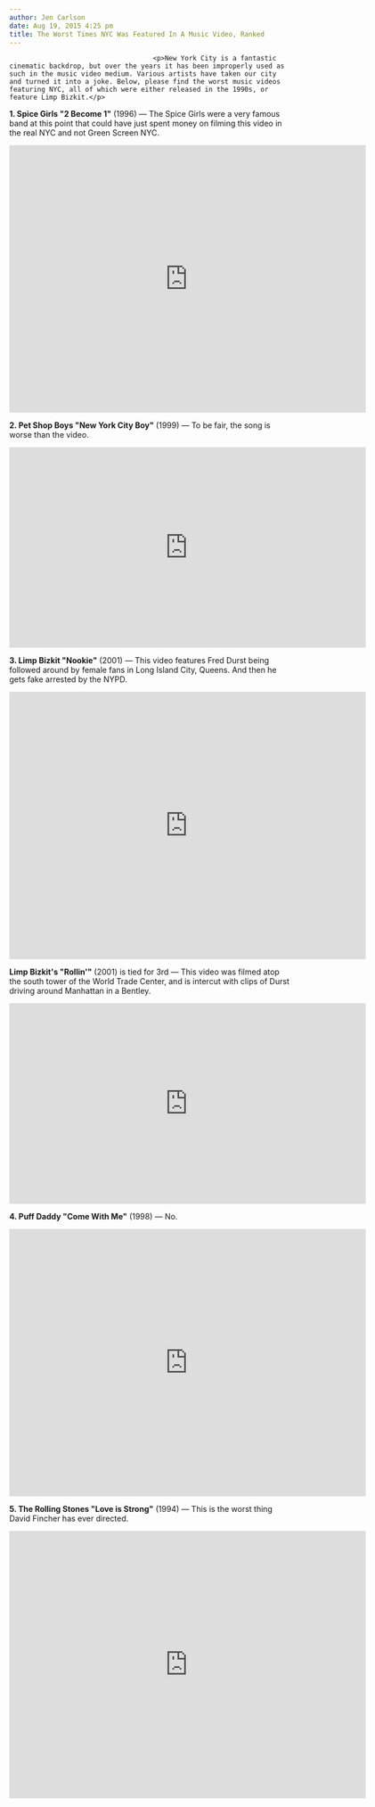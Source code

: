 ```yaml
---
author: Jen Carlson
date: Aug 19, 2015 4:25 pm
title: The Worst Times NYC Was Featured In A Music Video, Ranked
---
```


	
										<p>New York City is a fantastic cinematic backdrop, but over the years it has been improperly used as such in the music video medium. Various artists have taken our city and turned it into a joke. Below, please find the worst music videos featuring NYC, all of which were either released in the 1990s, or feature Limp Bizkit.</p>

<p><strong>1. Spice Girls &quot;2 Become 1&quot;</strong> (1996) &#x2014; The Spice Girls were a very famous band at this point that could have just spent money on filming this video in the real NYC and not Green Screen NYC.</p>

<p><iframe width="640" height="480" src="https://web.archive.org/web/20160605060911if_/https://www.youtube.com/embed/FA5jsa1lR9c" frameborder="0" allowfullscreen></iframe></p>

<p><strong>2. Pet Shop Boys &quot;New York City Boy&quot;</strong> (1999) &#x2014; To be fair, the song is worse than the video.</p>

<p><iframe width="640" height="360" src="https://web.archive.org/web/20160605060911if_/https://www.youtube.com/embed/4SWYZK-c3nQ" frameborder="0" allowfullscreen></iframe></p>

<p><strong>3. Limp Bizkit &quot;Nookie&quot;</strong> (2001) &#x2014; This video features Fred Durst being followed around by female fans in Long Island City, Queens. And then he gets fake arrested by the NYPD.</p>

<p><iframe width="640" height="480" src="https://web.archive.org/web/20160605060911if_/https://www.youtube.com/embed/JTMVOzPPtiw" frameborder="0" allowfullscreen></iframe></p>

<p><strong>Limp Bizkit&apos;s &quot;Rollin&apos;&quot;</strong> (2001) is tied for 3rd &#x2014;&#xA0;This video was filmed atop the south tower of the World Trade Center, and is intercut with clips of Durst driving around Manhattan in a Bentley.</p>

<p><iframe width="640" height="360" src="https://web.archive.org/web/20160605060911if_/https://www.youtube.com/embed/RYnFIRc0k6E" frameborder="0" allowfullscreen></iframe></p>

<p><strong>4. Puff Daddy &quot;Come With Me&quot;</strong> (1998) &#x2014; No.</p>

<p><iframe width="640" height="480" src="https://web.archive.org/web/20160605060911if_/https://www.youtube.com/embed/ShVzWDp5DsQ" frameborder="0" allowfullscreen></iframe></p>

<p><strong>5. The Rolling Stones &quot;Love is Strong&quot;</strong> (1994) &#x2014;&#xA0;This is the worst thing David Fincher has ever directed.</p>

<p><iframe width="640" height="480" src="https://web.archive.org/web/20160605060911if_/https://www.youtube.com/embed/Te6VBiRjhqA" frameborder="0" allowfullscreen></iframe></p>					
										
									
				